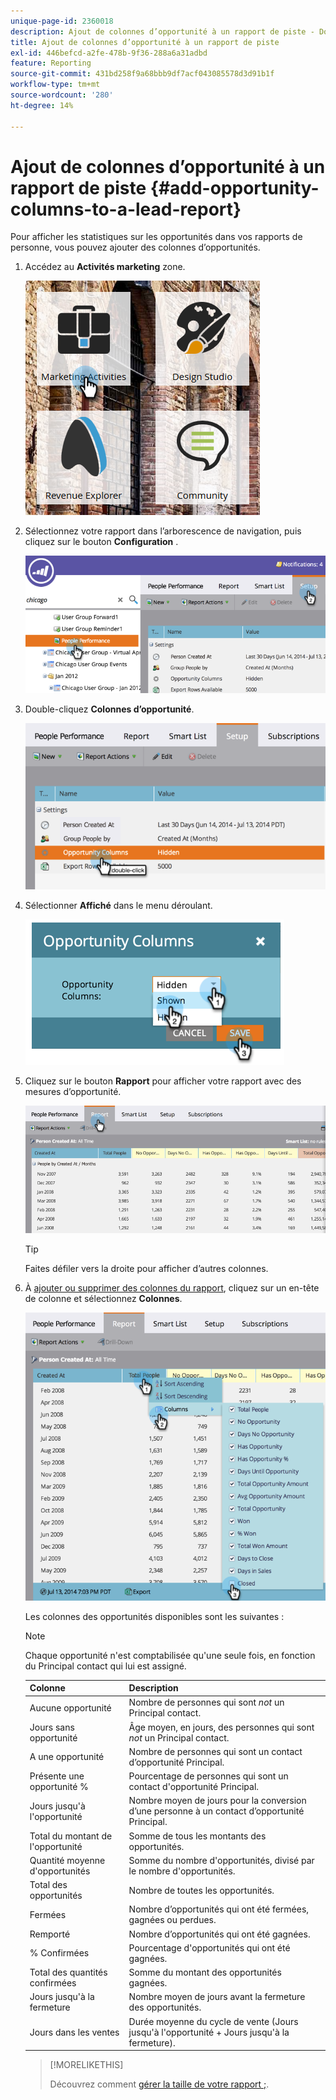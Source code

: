 ```yaml
---
unique-page-id: 2360018
description: Ajout de colonnes d’opportunité à un rapport de piste - Documents Marketo - Documentation du produit
title: Ajout de colonnes d’opportunité à un rapport de piste
exl-id: 446befcd-a2fe-478b-9f36-288a6a31adbd
feature: Reporting
source-git-commit: 431bd258f9a68bbb9df7acf043085578d3d91b1f
workflow-type: tm+mt
source-wordcount: '280'
ht-degree: 14%

---
```


# Ajout de colonnes d’opportunité à un rapport de piste {#add-opportunity-columns-to-a-lead-report}

Pour afficher les statistiques sur les opportunités dans vos rapports de personne, vous pouvez ajouter des colonnes d’opportunités.

1. Accédez au **Activités marketing** zone.

   ![](assets/ma.png)

1. Sélectionnez votre rapport dans l’arborescence de navigation, puis cliquez sur le bouton **Configuration** .

   ![](assets/two.png)

1. Double-cliquez **Colonnes d’opportunité**.

   ![](assets/three.png)

1. Sélectionner **Affiché** dans le menu déroulant.

   ![](assets/image2014-9-16-12-3a50-3a33.png)

1. Cliquez sur le bouton **Rapport** pour afficher votre rapport avec des mesures d’opportunité.

   ![](assets/five.png)

   >[!TIP]
   >
   >Faites défiler vers la droite pour afficher d’autres colonnes.

1. À [ajouter ou supprimer des colonnes du rapport](/help/marketo/product-docs/reporting/basic-reporting/editing-reports/select-report-columns.md), cliquez sur un en-tête de colonne et sélectionnez **Colonnes**.

   ![](assets/six.png)

   Les colonnes des opportunités disponibles sont les suivantes :

   >[!NOTE]
   >
   >Chaque opportunité n&#39;est comptabilisée qu&#39;une seule fois, en fonction du Principal contact qui lui est assigné.

   | Colonne | Description |
   |---|---|
   | Aucune opportunité | Nombre de personnes qui sont *not* un Principal contact. |
   | Jours sans opportunité | Âge moyen, en jours, des personnes qui sont *not* un Principal contact. |
   | A une opportunité | Nombre de personnes qui sont un contact d’opportunité Principal. |
   | Présente une opportunité % | Pourcentage de personnes qui sont un contact d&#39;opportunité Principal. |
   | Jours jusqu&#39;à l&#39;opportunité | Nombre moyen de jours pour la conversion d’une personne à un contact d’opportunité Principal. |
   | Total du montant de l&#39;opportunité | Somme de tous les montants des opportunités. |
   | Quantité moyenne d&#39;opportunités | Somme du nombre d&#39;opportunités, divisé par le nombre d&#39;opportunités. |
   | Total des opportunités | Nombre de toutes les opportunités. |
   | Fermées | Nombre d’opportunités qui ont été fermées, gagnées ou perdues. |
   | Remporté | Nombre d’opportunités qui ont été gagnées. |
   | % Confirmées | Pourcentage d&#39;opportunités qui ont été gagnées. |
   | Total des quantités confirmées | Somme du montant des opportunités gagnées. |
   | Jours jusqu&#39;à la fermeture | Nombre moyen de jours avant la fermeture des opportunités. |
   | Jours dans les ventes | Durée moyenne du cycle de vente (Jours jusqu&#39;à l&#39;opportunité + Jours jusqu&#39;à la fermeture). |

   >[!MORELIKETHIS]
   >
   >Découvrez comment [gérer la taille de votre rapport ;](/help/marketo/product-docs/reporting/basic-reporting/editing-reports/configure-report-size.md).

